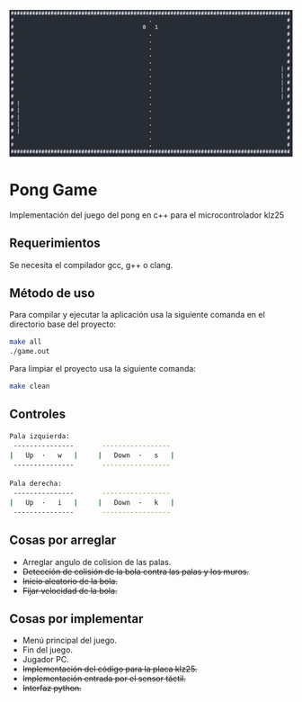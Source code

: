 ![game.png](images/game.png)
# Pong Game 

Implementación del juego del pong en c++ para el microcontrolador klz25

## Requerimientos

Se necesita el compilador gcc, g++ o clang.


## Método de uso
Para compilar y ejecutar la aplicación usa la siguiente comanda en el directorio base del proyecto:

```bash
make all
./game.out
```
Para limpiar el proyecto usa la siguiente comanda:
```bash
make clean
```
## Controles
```bash
Pala izquierda:
 ---------------       -----------------
|   Up  ·   w   |     |   Down  ·   s   |  
 ---------------       -----------------

Pala derecha:
 ---------------       -----------------
|   Up  ·   i   |     |   Down  ·   k   |  
 ---------------       -----------------
```

## Cosas por arreglar
- Arreglar angulo de colision de las palas.
- ~~Detección de colisión de la bola contra las palas y los muros.~~
- ~~Inicio aleatorio de la bola.~~
- ~~Fijar velocidad de la bola.~~
## Cosas por implementar
- Menú principal del juego.
- Fin del juego.
- Jugador PC.
- ~~Implementación del código para la placa klz25.~~
- ~~Implementación entrada por el sensor táctil.~~
- ~~Interfaz python.~~
